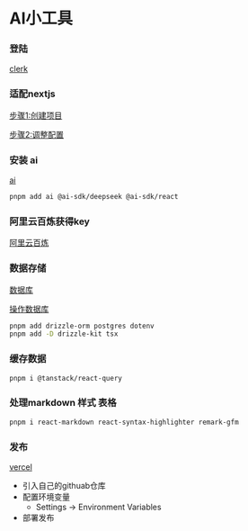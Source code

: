 # AI小工具

### 登陆

[clerk](https://clerk.com/docs)

### 适配nextjs
[步骤1:创建项目](https://dashboard.clerk.com/)

[步骤2:调整配置](https://clerk.com/docs/references/nextjs/custom-sign-in-or-up-page)

### 安装 ai

[ai](https://sdk.vercel.ai/)

```bash
pnpm add ai @ai-sdk/deepseek @ai-sdk/react
```
### 阿里云百炼获得key

[阿里云百炼](https://ai.aliyun.com/)

### 数据存储

[数据库](https://supabase.com/)

[操作数据库](https://orm.drizzle.team/)

```bash
pnpm add drizzle-orm postgres dotenv
pnpm add -D drizzle-kit tsx
```

### 缓存数据

```bash
pnpm i @tanstack/react-query
```

### 处理markdown 样式 表格

```bash
pnpm i react-markdown react-syntax-highlighter remark-gfm
```

### 发布

[vercel](https://vercel.com/)

- 引入自己的githuab仓库
- 配置环境变量
    - Settings -> Environment Variables
- 部署发布